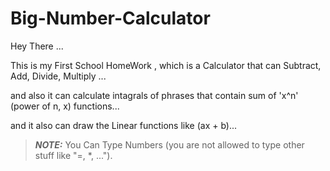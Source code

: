 # Big-Number-Calculator
Hey There ...

This is my First School HomeWork , 
which is a Calculator that can Subtract, Add, Divide, Multiply ...

and also it can calculate intagrals of phrases that contain sum of 'x^n' (power of n, x) functions...

and it also can draw the Linear functions like (ax + b)...

> **_NOTE:_**  You Can Type Numbers (you are not allowed to type other stuff like "=, *, ...").

